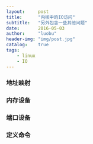 ```yaml
---
layout:     post
title:      "内核中的IO访问"
subtitle:   "另外包含一些其他问题"
date:       2016-05-03
author:     "luobu"
header-img: "img/post.jpg"
catalog:    true
tags:
    - linux
    - IO
---
```


### 地址映射



### 内存设备



### 端口设备




### 定义命令

